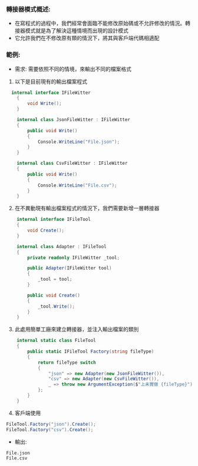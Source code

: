 ### 轉接器模式概述:
- 在寫程式的過程中，我們經常會面臨不能修改原始碼或不允許修改的情況。轉接器模式就是為了解決這種情境而出現的設計模式
- 它允許我們在不修改原有類的情況下，將其與客戶端代碼相適配

### 範例:
- 需求: 需要依照不同的情境，來輸出不同的檔案格式
1. 以下是目前現有的輸出檔案程式
```csharp
  internal interface IFileWitter
    {
        void Write();
    }

    internal class JsonFileWitter : IFileWitter
    {
        public void Write()
        {
            Console.WriteLine("File.json");
        }
    }

    internal class CsvFileWitter : IFileWitter
    {
        public void Write()
        {
            Console.WriteLine("File.csv");
        }
    }
```

2. 在不異動現有輸出檔案程式的情況下，我們需要新增一層轉接器
```csharp
    internal interface IFileTool
    {
        void Create();
    }

    internal class Adapter : IFileTool
    {
        private readonly IFileWitter _tool;

        public Adapter(IFileWitter tool)
        {
            _tool = tool;
        }

        public void Create()
        {
            _tool.Write();
        }
    }
```
3. 此處用簡單工廠來建立轉接器，並注入輸出檔案的類別
```csharp
    internal static class FileTool
    {
        public static IFileTool Factory(string fileType)
        {
            return fileType switch
            {
                "json" => new Adapter(new JsonFileWitter()),
                "csv" => new Adapter(new CsvFileWitter()),
                _ => throw new ArgumentException($"上未實做 {fileType}"),
            };
        }
    }
```
4. 客戶端使用
```csharp
FileTool.Factory("json").Create();
FileTool.Factory("csv").Create();
```
- 輸出:
```text
File.json
File.csv
```